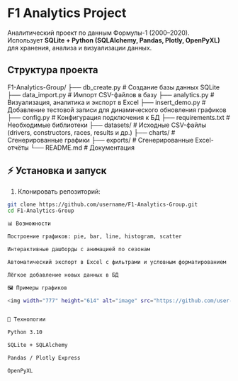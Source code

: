 # F1 Analytics Project

Аналитический проект по данным Формулы-1 (2000–2020).  
Использует **SQLite + Python (SQLAlchemy, Pandas, Plotly, OpenPyXL)** для хранения, анализа и визуализации данных.  

## Структура проекта
F1-Analytics-Group/
├── db_create.py # Создание базы данных SQLite
├── data_import.py # Импорт CSV-файлов в базу
├── analytics.py # Визуализация, аналитика и экспорт в Excel
├── insert_demo.py # Добавление тестовой записи для динамического обновления графиков
├── config.py # Конфигурация подключения к БД
├── requirements.txt # Необходимые библиотеки
├── datasets/ # Исходные CSV-файлы (drivers, constructors, races, results и др.)
├── charts/ # Сгенерированные графики
├── exports/ # Сгенерированные Excel-отчёты
└── README.md # Документация


## ⚡ Установка и запуск

1. Клонировать репозиторий:
```bash
git clone https://github.com/username/F1-Analytics-Group.git
cd F1-Analytics-Group

📊 Возможности

Построение графиков: pie, bar, line, histogram, scatter

Интерактивные дашборды с анимацией по сезонам

Автоматический экспорт в Excel с фильтрами и условным форматированием

Лёгкое добавление новых данных в БД

🖼️ Примеры графиков

<img width="777" height="614" alt="image" src="https://github.com/user-attachments/assets/18a459b4-87c8-4775-9ad1-4c878e3e4ad5" />


🔧 Технологии

Python 3.10

SQLite + SQLAlchemy

Pandas / Plotly Express

OpenPyXL


